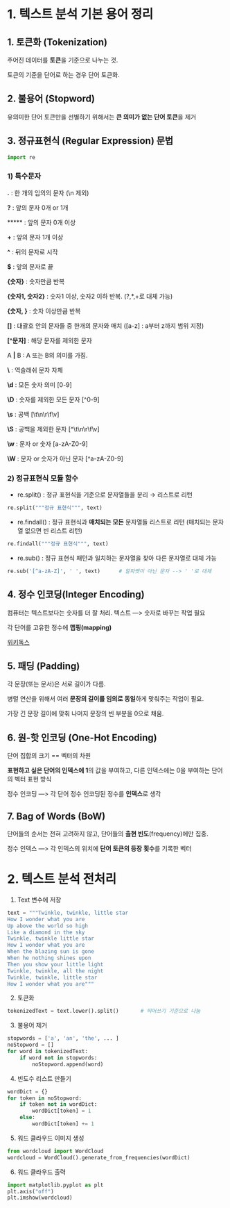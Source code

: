 # 1. 텍스트 분석 기본 용어 정리

## 1. 토큰화 (Tokenization)

주어진 데이터를 **토큰**을 기준으로 나누는 것.

토큰의 기준을 단어로 하는 경우 단어 토큰화.

## 2. 불용어 (Stopword)

유의미한 단어 토큰만을 선별하기 위해서는 **큰 의미가 없는 단어 토큰**을 제거

## 3. 정규표현식 (Regular Expression) 문법

```python
import re
```

### 1) 특수문자

**.** : 한 개의 임의의 문자 (\n 제외)

**?** : 앞의 문자 0개 or 1개

***** : 앞의 문자 0개 이상

**+** : 앞의 문자 1개 이상

**^** : 뒤의 문자로 시작

**$** : 앞의 문자로 끝

**{숫자}** : 숫자만큼 반복

**{숫자1, 숫자2}** : 숫자1 이상, 숫자2 이하 반복. (?,*,+로 대체 가능)

**{숫자, }** : 숫자 이상만큼 반복

**[]** : 대괄호 안의 문자들 중 한개의 문자와 매치 ([a-z] : a부터 z까지 범위 지정)

**[^문자]** : 해당 문자를 제외한 문자

A **|** B : A 또는 B의 의미를 가짐.

**\\** : 역슬래쉬 문자 자체

**\d** : 모든 숫자 의미 [0-9]

**\D** : 숫자를 제외한 모든 문자 [^0-9]

**\s** : 공백 [\t\n\r\f\v]

**\S** : 공백을 제외한 문자 [^\t\n\r\f\v]

**\w** : 문자 or 숫자 [a-zA-Z0-9]

**\W** : 문자 or 숫자가 아닌 문자 [^a-zA-Z0-9]

### 2) 정규표현식 모듈 함수

- re.split() : 정규 표현식을 기준으로 문자열들을 분리 → 리스트로 리턴

```python
re.split("""정규 표현식""", text)
```

- re.findall() : 정규 표현식과 **매치되는 모든** 문자열들 리스트로 리턴 (매치되는 문자열 없으면 빈 리스트 리턴)

```python
re.findall("""정규 표현식""", text)
```

- re.sub() : 정규 표현식 패턴과 일치하는 문자열을 찾아 다른 문자열로 대체 가능

```python
re.sub('[^a-zA-Z]', ' ', text)      # 알파벳이 아닌 문자 --> ' '로 대체
```

## 4. 정수 인코딩(Integer Encoding)

컴퓨터는 텍스트보다는 숫자를 더 잘 처리. 텍스트 —> 숫자로 바꾸는 작업 필요

각 단어를 고유한 정수에 **맵핑(mapping)**

[위키독스](https://wikidocs.net/31766)

## 5. 패딩 (Padding)

각 문장(또는 문서)은 서로 길이가 다름.

병렬 연산을 위해서 여러 **문장의 길이를 임의로 동일**하게 맞춰주는 작업이 필요.

가장 긴 문장 길이에 맞춰 나머지 문장의 빈 부분을 0으로 채움.

## 6. 원-핫 인코딩 (One-Hot Encoding)

단어 집합의 크기 == 벡터의 차원

**표현하고 싶은 단어의 인덱스에 1**의 값을 부여하고, 다른 인덱스에는 0을 부여하는 단어의 벡터 표현 방식

정수 인코딩 —> 각 단어 정수 인코딩된 정수를 **인덱스**로 생각

## 7. Bag of Words (BoW)

단어들의 순서는 전혀 고려하지 않고, 단어들의 **출현 빈도**(frequency)에만 집중.

정수 인덱스 —> 각 인덱스의 위치에 **단어 토큰의 등장 횟수**를 기록한 벡터

# 2. 텍스트 분석 전처리

1. Text 변수에 저장

```python
text = """Twinkle, twinkle, little star
How I wonder what you are
Up above the world so high
Like a diamond in the sky
Twinkle, twinkle little star
How I wonder what you are
When the blazing sun is gone
When he nothing shines upon
Then you show your little light
Twinkle, twinkle, all the night
Twinkle, twinkle, little star
How I wonder what you are"""
```

  2.  토큰화

```python
tokenizedText = text.lower().split()       # 띄어쓰기 기준으로 나눔
```

  3.  불용어 제거

```python
stopwords = ['a', 'an', 'the', ... ]
noStopword = []
for word in tokenizedText:
	if word not in stopwords:
		noStopword.append(word)
```

  4.  빈도수 리스트 만들기

```python
wordDict = {}
for token in noStopword:
	if token not in wordDict:
		wordDict[token] = 1
	else:
		wordDict[token] += 1
```

  5.  워드 클라우드 이미지 생성

```python
from wordcloud import WordCloud
wordcloud = WordCloud().generate_from_frequencies(wordDict)
```

  6.  워드 클라우드 출력

```python
import matplotlib.pyplot as plt
plt.axis("off")
plt.imshow(wordcloud)
```

